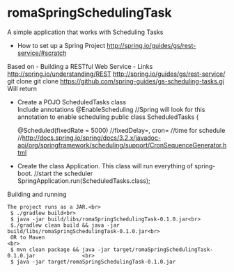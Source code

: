 romaSpringSchedulingTask
===========================

A simple application that works with Scheduling Tasks

- How to set up a Spring Project
	http://spring.io/guides/gs/rest-service/#scratch

Based on
    - Building a RESTful Web Service
        - Links
            http://spring.io/understanding/REST
            http://spring.io/guides/gs/rest-service/
git clone git clone https://github.com/spring-guides/gs-scheduling-tasks.gi <br>
Will return<br>

- Create a POJO ScheduledTasks class<br>
    Include annotations
    @EnableScheduling //Spring will look for this annotation to enable scheduling
    public class ScheduledTasks {

    @Scheduled(fixedRate = 5000) //fixedDelay=, cron=   //time for schedule <br>
      //http://docs.spring.io/spring/docs/3.2.x/javadoc-api/org/springframework/scheduling/support/CronSequenceGenerator.html

- Create the class Application.
    This class will run everything of spring-boot.
    //start the scheduler
    SpringApplication.run(ScheduledTasks.class);

Building and running

    The project runs as a JAR.<br>
     $ ./gradlew build<br>
     $ java -jar build/libs/romaSpringSchedulingTask-0.1.0.jar<br>
     $./gradlew clean build && java -jar build/libs/romaSpringSchedulingTask-0.1.0.jar<br>
     OR to Maven                                                                             <br>
     $ mvn clean package && java -jar target/romaSpringSchedulingTask-0.1.0.jar               <br>
     $ java -jar target/romaSpringSchedulingTask-0.1.0.jar
